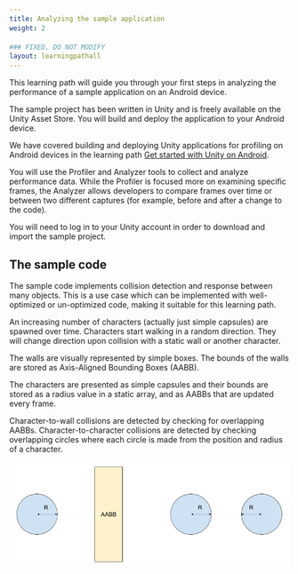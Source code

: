 ```yaml
---
title: Analyzing the sample application
weight: 2

### FIXED, DO NOT MODIFY
layout: learningpathall
---
```


This learning path will guide you through your first steps in analyzing the performance of a sample application on an Android device.

The sample project has been written in Unity and is freely available on the Unity Asset Store. You will build and deploy the application to your Android device.

We have covered building and deploying Unity applications for profiling on Android devices in the learning path [Get started with Unity on Android](/learning-paths/mobile-graphics-and-gaming/get-started-with-unity-on-android).

You will use the Profiler and Analyzer tools to collect and analyze performance data. While the Profiler is focused more on examining specific frames, the Analyzer allows developers to compare frames over time or between two different captures (for example, before and after a change to the code).

You will need to log in to your Unity account in order to download and import the sample project.

## The sample code

The sample code implements collision detection and response between many objects. This is a use case which can be implemented with well-optimized or un-optimized code, making it suitable for this learning path.

An increasing number of characters (actually just simple capsules) are spawned over time. Characters start walking in a random direction. They will change direction upon collision with a static wall or another character.

The walls are visually represented by simple boxes. The bounds of the walls are stored as Axis-Aligned Bounding Boxes (AABB).

The characters are presented as simple capsules and their bounds are stored as a radius value in a static array, and as AABBs that are updated every frame.

Character-to-wall collisions are detected by checking for overlapping AABBs. Character-to-character collisions are detected by checking overlapping circles where each circle is made from the position and radius of a character.

![Collision detection diagram#center](images/collision-detection.png "Figure 1. Character-wall collision detection using AABBs (left) and character-character collision detection (right) using position and radius (R).")
